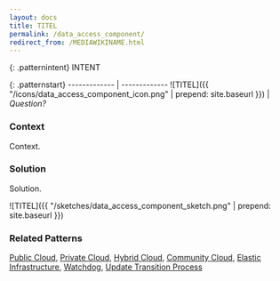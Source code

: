 ```yaml
---
layout: docs
title: TITEL
permalink: /data_access_component/
redirect_from: /MEDIAWIKINAME.html
---
```


{: .patternintent}
INTENT

{: .patternstart}
------------- | -------------
![TITEL]({{ "/icons/data_access_component_icon.png" | prepend: site.baseurl }})  | *Question?*

### Context

Context.

### Solution

Solution.
 
![TITEL]({{ "/sketches/data_access_component_sketch.png" | prepend: site.baseurl }})

### Related Patterns
[Public Cloud](/public_cloud/), [Private Cloud](/private_cloud/), [Hybrid Cloud](/hybrid_cloud/), [Community Cloud](/community_cloud/), [Elastic Infrastructure](/elastic_infrastructure/), [Watchdog](/watchdog/), [Update Transition Process](/update_transition_process/)